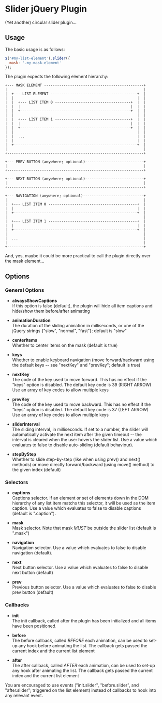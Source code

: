 # Slider jQuery Plugin

(Yet another) circular slider plugin...

## Usage

The basic usage is as follows:

```javascript
$('#my-list-element').slider({
  mask: '.my-mask-element'
});
```

The plugin expects the following  element hierarchy:

```plain
+--- MASK ELEMENT ----------------------------------------------+
|                                                               |
|  +--- LIST ELEMENT ----------------------------------------+  |
|  |                                                         |  |
|  |  +--- LIST ITEM 0 -----------------------------------+  |  |
|  |  |                                                   |  |  |
|  |  +---------------------------------------------------+  |  |
|  |                                                         |  |
|  |  +--- LIST ITEM 1 -----------------------------------+  |  |
|  |  |                                                   |  |  |
|  |  +---------------------------------------------------+  |  |
|  |                                                         |  |
|  |  ...                                                    |  |
|  |                                                         |  |
|  +---------------------------------------------------------+  |
|                                                               |
+---------------------------------------------------------------+

+--- PREV BUTTON (anywhere; optional)---------------------------+
|                                                               |
+---------------------------------------------------------------+

+--- NEXT BUTTON (anywhere; optional)---------------------------+
|                                                               |
+---------------------------------------------------------------+

+--- NAVIGATION (anywhere; optional)----------------------------+
|                                                               |
|  +--- LIST ITEM 0 -----------------------------------------+  |
|  |                                                         |  |
|  +---------------------------------------------------------+  |
|                                                               |
|  +--- LIST ITEM 1 -----------------------------------------+  |
|  |                                                         |  |
|  +---------------------------------------------------------+  |
|                                                               |
|  ...                                                          |
|                                                               |
+---------------------------------------------------------------+
```

And, yes, maybe it could be more practical to call the plugin directly over the mask element... 

## Options

### General Options

* **alwaysShowCaptions**  
  If this option is false (default), the plugin will hide all item captions and hide/show them before/after animating

* **animationDuration**  
  The duration of the sliding animation in milliseconds, or one of the jQuery strings {"slow", "normal", "fast"}; default is "slow"

* **centerItems**  
  Whether to center items on the mask (default is true)

* **keys**  
  Whether to enable keyboard navigation (move forward/backward using the default keys -- see "nextKey" and "prevKey"; default is true)

* **nextKey**  
  The code of the key used to move forward. This has no effect if the "keys" option is disabled. The default key code is 39 (RIGHT ARROW) Use an array of key codes to allow multiple keys

* **prevKey**  
  The code of the key used to move backward. This has no effect if the "keys" option is disabled. The default key code is 37 (LEFT ARROW) Use an array of key codes to allow multiple keys

* **sliderInterval**  
  The sliding interval, in milliseconds. If set to a number, the slider will automatically activate the next item after the given timeout -- the interval is cleared when the user hovers the slider list. Use a value which evaluates to false to disable auto-sliding (default behaviour).

* **stepByStep**  
  Whether to slide step-by-step (like when using prev() and next() methods) or move directly forward/backward (using move() method) to the given index (default)

### Selectors

* **captions**  
  Captions selector. If an element or set of elements down in the DOM hierarchy of any list item matchs this selector, it will be used as the item caption. Use a value which evaluates to false to disable captions (default is ".caption").

* **mask**  
  Mask selector. Note that mask *MUST* be outside the slider list (default is ".mask")

* **navigation**  
  Navigation selector. Use a value which evaluates to false to disable navigation (default).

* **next**  
  Next button selector. Use a value which evaluates to false to disable next button (default)

* **prev**  
  Previous button selector. Use a value which evaluates to false to disable prev button (default)

### Callbacks

* **init**  
  The init callback, called after the plugin has been initialized and all items have been positioned.

* **before**  
  The before callback, called *BEFORE* each animation, can be used to set-up any hook before animating the list. The callback gets passed the current index and the current list element

* **after**  
  The after callback, called *AFTER* each animation, can be used to set-up any hook after animating the list. The callback gets passed the current index and the current list element
    
You are encouraged to use events ("init.slider", "before.slider", and "after.slider"; triggered on the list element) instead of callbacks to hook into any relevant event.